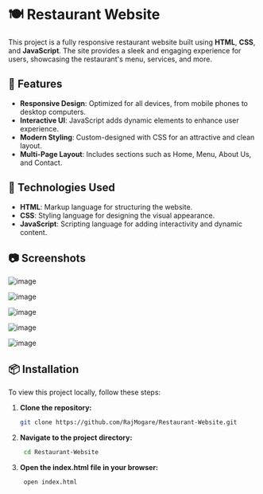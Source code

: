 # 🍽️ Restaurant Website

This project is a fully responsive restaurant website built using **HTML**, **CSS**, and **JavaScript**. The site provides a sleek and engaging experience for users, showcasing the restaurant's menu, services, and more.

## 🌟 Features

- **Responsive Design**: Optimized for all devices, from mobile phones to desktop computers.
- **Interactive UI**: JavaScript adds dynamic elements to enhance user experience.
- **Modern Styling**: Custom-designed with CSS for an attractive and clean layout.
- **Multi-Page Layout**: Includes sections such as Home, Menu, About Us, and Contact.

## 🚀 Technologies Used

- **HTML**: Markup language for structuring the website.
- **CSS**: Styling language for designing the visual appearance.
- **JavaScript**: Scripting language for adding interactivity and dynamic content.

## 📷 Screenshots
![image](https://github.com/user-attachments/assets/40fed799-0476-4b87-a012-89477a8612ff)

![image](https://github.com/user-attachments/assets/8f690b42-85c6-4525-ba8e-17988fd25a43)

![image](https://github.com/user-attachments/assets/43aa2fa0-2459-4123-af07-f21d7cb193cf)

![image](https://github.com/user-attachments/assets/8d8cfa25-6aeb-4861-b316-df952e41dc19)

![image](https://github.com/user-attachments/assets/22539fd2-b5c9-4948-a11f-6fa4adb3b1ab)


## 📦 Installation

To view this project locally, follow these steps:

1. **Clone the repository:**
   ```bash
   git clone https://github.com/RajMogare/Restaurant-Website.git

2. **Navigate to the project directory:**
   ```bash
    cd Restaurant-Website

3. **Open the index.html file in your browser:**
   ```bash
    open index.html





